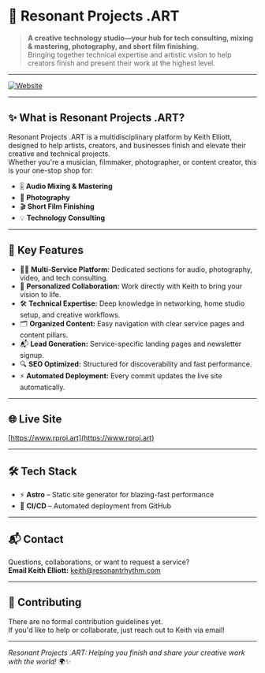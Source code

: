 # 🎨 Resonant Projects .ART

> **A creative technology studio—your hub for tech consulting, mixing &
> mastering, photography, and short film finishing.**  
> Bringing together technical expertise and artistic vision to help creators
> finish and present their work at the highest level.

---

[![Website](https://img.shields.io/badge/Visit%20Live%20Site-rproj.art-556bf2?style=flat-square&logo=vercel&logoColor=white)](https://rproj.art)

---

## ✨ What is Resonant Projects .ART?

Resonant Projects .ART is a multidisciplinary platform by Keith Elliott,
designed to help artists, creators, and businesses finish and elevate their
creative and technical projects.  
Whether you're a musician, filmmaker, photographer, or content creator, this is
your one-stop shop for:

- 🎚️ **Audio Mixing & Mastering**
- 📸 **Photography**
- 🎬 **Short Film Finishing**
- 💡 **Technology Consulting**

---

## 🚀 Key Features

- 🧑‍💻 **Multi-Service Platform:** Dedicated sections for audio, photography, video, and tech consulting.
- 🤝 **Personalized Collaboration:** Work directly with Keith to bring your vision to life.
- 🛠️ **Technical Expertise:** Deep knowledge in networking, home studio setup, and creative workflows.
- 🗂️ **Organized Content:** Easy navigation with clear service pages and content pillars.
- 📬 **Lead Generation:** Service-specific landing pages and newsletter signup.
- 🔍 **SEO Optimized:** Structured for discoverability and fast performance.
- ⚡ **Automated Deployment:** Every commit updates the live site automatically.

---

## 🌐 Live Site

[https://www.rproj.art](https://www.rproj.art)

---

## 🛠️ Tech Stack

- ⚡ **Astro** – Static site generator for blazing-fast performance
- 🔄 **CI/CD** – Automated deployment from GitHub

---

## 📬 Contact

Questions, collaborations, or want to request a service?  
**Email Keith Elliott:**
[keith@resonantrhythm.com](mailto:keith@resonantrhythm.com)

---

## 🤝 Contributing

There are no formal contribution guidelines yet.  
If you'd like to help or collaborate, just reach out to Keith via email!

---

_Resonant Projects .ART: Helping you finish and share your creative work with the world!_ 🌍✨
